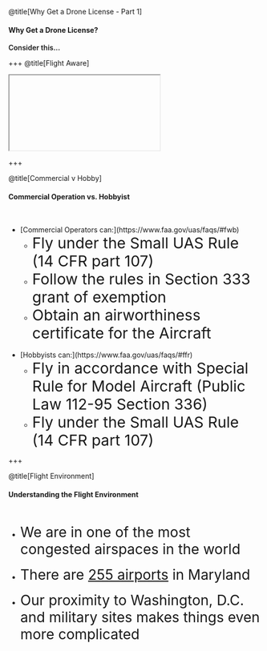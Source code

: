 <div class="slide-bg-style-left"></div><div class="slide-bg-style-right"></div>

@title[Why Get a Drone License - Part 1]

#### <span class="orange">Why Get a Drone License?</span>

<div class="center">
<span style="font-weight:600;">Consider this...</span>
</div>

+++
@title[Flight Aware]
<iframe class="stretch" data-src="https://flightaware.com/live/airport_status_bigmap.rvt?airport=KBWI"></iframe>

+++
<div class="slide-bg-style-left"></div><div class="slide-bg-style-right"></div>

@title[Commercial v Hobby]

#### <span class="orange">Commercial Operation vs. Hobbyist</span>
<br>
<ul>
  <li class="no-bullet">[Commercial Operators can:](https://www.faa.gov/uas/faqs/#fwb)
    <ul>
      <li class="fragment no-bullet"><span style="font-size: 30px;">Fly under the Small UAS Rule (14 CFR part 107)</li>
      <li class="fragment no-bullet"><span style="font-size: 30px;">Follow the rules in Section 333 grant of exemption</li>
      <li class="fragment no-bullet"><span style="font-size: 30px;">Obtain an airworthiness certificate for the Aircraft</span></li>
    </ul>
  </li>
  <br>
  <li class="fragment no-bullet">[Hobbyists can:](https://www.faa.gov/uas/faqs/#ffr)
    <ul>
      <li class="fragment no-bullet"><span style="font-size: 30px;">Fly in accordance with Special Rule for Model Aircraft (Public Law 112-95 Section 336)</span></li>
      <li class="fragment no-bullet"><span style="font-size: 30px;">Fly under the Small UAS Rule (14 CFR part 107)</span></li>
    </ul>
  </li>
</ul>


+++
<div class="slide-bg-style-left"></div><div class="slide-bg-style-right"></div>

@title[Flight Environment]
#### <span class="orange">Understanding the Flight Environment</span>
<br>
<ul>
  <li class="fragment no-bullet"><span style="font-size: 28px;">We are in one of the most congested airspaces in the world</span></li>
  <br>
  <li class="fragment no-bullet"><span style="font-size: 28px;">There are <a href="http://ourairports.com/countries/US/MD/">255 airports</a> in Maryland</span></li>
  <br>
  <li class="fragment no-bullet"><span style="font-size: 28px;">Our proximity to Washington, D.C. and military sites makes things even more complicated</span></li>
</ul>
